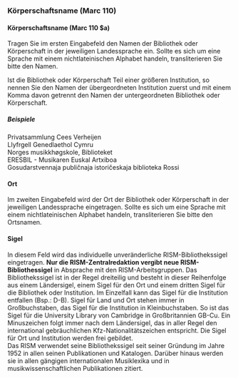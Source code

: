 ### Körperschaftsname (Marc 110)  

#### Körperschaftsname (Marc 110 $a)  
Tragen Sie im ersten Eingabefeld den Namen der Bibliothek oder Körperschaft in der jeweiligen Landessprache ein. Sollte es sich um eine Sprache mit einem nichtlateinischen Alphabet handeln, transliterieren Sie bitte den Namen.  

Ist die Bibliothek oder Körperschaft Teil einer größeren Institution, so nennen Sie den Namen der übergeordneten Institution zuerst und mit einem Komma davon getrennt den Namen der untergeordneten Bibliothek oder Körperschaft.

##### Beispiele  
Privatsammlung Cees Verheijen  
Llyfrgell Genedlaethol Cymru  
Norges musikkhøgskole, Biblioteket  
ERESBIL - Musikaren Euskal Artxiboa  
Gosudarstvennaja publičnaja istoričeskaja biblioteka Rossi

#### Ort

Im zweiten Eingabefeld wird der Ort der Bibliothek oder Körperschaft in der jeweiligen Landessprache eingetragen. Sollte es sich um eine Sprache mit einem nichtlateinischen Alphabet handeln, transliterieren Sie bitte den Ortsnamen.

#### Sigel

In diesem Feld wird das individuelle unveränderliche RISM-Bibliothekssigel eingetragen. **Nur die RISM-Zentralredaktion vergibt neue RISM-Bibliothessigel** in Absprache mit den RISM-Arbeitsgruppen. Das Bibliothekssigel ist in der Regel dreiteilig und besteht in dieser Reihenfolge aus einem Ländersigel, einem Sigel für den Ort und einem dritten Sigel für die Bibliothek oder Institution. Im Einzelfall kann das Sigel für die Institution entfallen (Bsp.: D-B). Sigel für Land und Ort stehen immer in Großbuchstaben, das Sigel für die Institution in Kleinbuchstaben. So ist das Sigel für die University Library von Cambridge in Großbritannien GB-Cu. Ein Minuszeichen folgt immer nach dem Ländersigel, das in aller Regel den international gebräuchlichen Kfz-Nationalitätszeichen entspricht. Die Sigel für Ort und Institution werden frei gebildet.   
Das RISM verwendet seine Bibliothekssigel seit seiner Gründung im Jahre 1952 in allen seinen Publikationen und Katalogen. Darüber hinaus werden sie in allen gängigen internationalen Musiklexika und in musikwissenschaftlichen Publikationen zitiert.  

